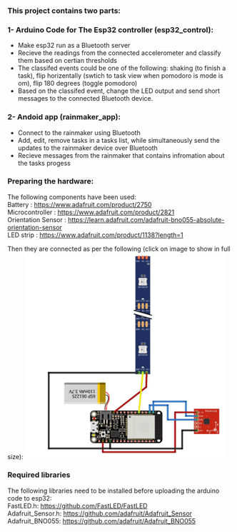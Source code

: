 ### This project contains two parts:
### 1- Arduino Code for The Esp32 controller (esp32_control):
 - Make esp32 run as a Bluetooth server 
 - Recieve the readings from the connected accelerometer and classify them based on certian thresholds 
 - The classifed events could be one of the following: shaking (to finish a task), flip horizentally (swtich to  task view when pomodoro is mode is om), flip 180 degrees (toggle pomodoro)
 - Based on the classifed event, change the LED output and send short messages to the connected Bluetooth device.

### 2- Andoid app (rainmaker_app):
 - Connect to the rainmaker using Bluetooth
 - Add, edit, remove tasks in a tasks list, while simultaneously send the updates to the rainmaker device over Bluetooth
 - Recieve messages from the rainmaker that contains infromation about the tasks progess

### Preparing the hardware:
The following components have been used:  
Battery : https://www.adafruit.com/product/2750  
Microcontroller : https://www.adafruit.com/product/2821  
Orientation Sensor : https://learn.adafruit.com/adafruit-bno055-absolute-orientation-sensor  
LED strip : https://www.adafruit.com/product/1138?length=1  

Then they are connected as per the following (click on image to show in full size):
<img src="rainmaker_bb.jpg" alt="drawing" width="450"/>

### Required libraries 
The following libraries need to be installed before uploading the arduino code to esp32:  
FastLED.h: https://github.com/FastLED/FastLED  
Adafruit_Sensor.h:  https://github.com/adafruit/Adafruit_Sensor  
Adafruit_BNO055: https://github.com/adafruit/Adafruit_BNO055
